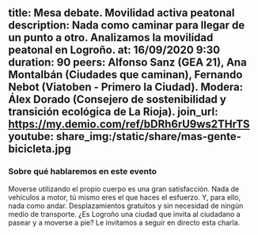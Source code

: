 title: Mesa debate. Movilidad activa peatonal
description: Nada como caminar para llegar de un punto a otro. Analizamos la movilidad peatonal en Logroño.
at: 16/09/2020 9:30
duration: 90
peers: Alfonso Sanz (GEA 21), Ana Montalbán (Ciudades que caminan), Fernando Nebot (Viatoben - Primero la Ciudad). Modera: Álex Dorado (Consejero de sostenibilidad y transición ecológica de La Rioja).
join_url: https://my.demio.com/ref/bDRh6rU9ws2THrTS
youtube:
share_img:/static/share/mas-gente-bicicleta.jpg
----
### Sobre qué hablaremos en este evento

Moverse utilizando el propio cuerpo es una gran satisfacción. Nada de vehículos a motor, tú mismo eres el que haces el esfuerzo. Y, para ello, nada como andar. Desplazamientos gratuitos y sin necesidad de ningún medio de transporte. ¿Es Logroño una ciudad que invita al ciudadano a pasear y a moverse a pie?
Le invitamos a seguir en directo esta charla.
